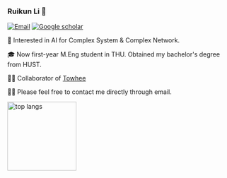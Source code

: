 ### Ruikun Li 👋

[![Email](https://img.shields.io/badge/-lirk612@gmail.com-yellowgreen?style=flat-square&labelColor=grey&logo=Gmail&logoColor=white&link=mailto:lirk612@gmail.com)](mailto:lirk612@gmail.com) [![Google scholar](https://img.shields.io/badge/Google-Scholar-yellow)](https://scholar.google.com.hk/citations?user=KR8SqY0AAAAJ&hl=zh-CN&oi=ao)

:rocket: Interested in AI for Complex System & Complex Network.

:mortar_board: Now first-year M.Eng student in THU. Obtained my bachelor's degree from HUST.

🧑‍💻 Collaborator of [Towhee](https://github.com/towhee-io/towhee)

💞💬 Please feel free to contact me directly through email.

<a href="https://github.com/lrk612?tab=repositories"><img src="https://github-readme-stats.anuraghazra1.vercel.app/api/top-langs/?username=lrk612&theme=vue&layout=compact" alt="top langs" height="156"/></a></p>

<!--
**lrk612/lrk612** is a ✨ _special_ ✨ repository because its `README.md` (this file) appears on your GitHub profile.

Here are some ideas to get you started:

- 🔭 I’m currently working on ...
- 🌱 I’m currently learning ...
- 👯 I’m looking to collaborate on ...
- 🤔 I’m looking for help with ...
- 💬 Ask me about ...
- 📫 How to reach me: ...
- 😄 Pronouns: ...
- ⚡ Fun fact: ...
-->
